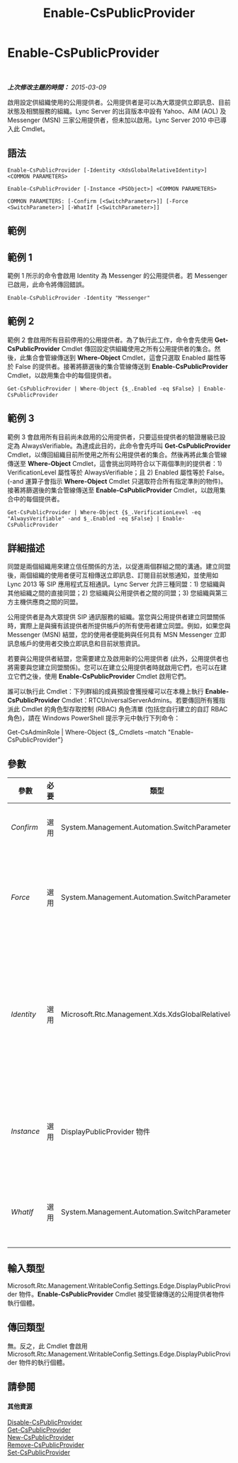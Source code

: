 ﻿---
title: Enable-CsPublicProvider
TOCTitle: Enable-CsPublicProvider
ms:assetid: 98370dfd-9a53-41a8-a1f3-bb7a516c3c5e
ms:mtpsurl: https://technet.microsoft.com/zh-tw/library/Gg398780(v=OCS.15)
ms:contentKeyID: 49291740
ms.date: 08/10/2015
mtps_version: v=OCS.15
ms.translationtype: HT
---

# Enable-CsPublicProvider

 

_**上次修改主題的時間：** 2015-03-09_

啟用設定供組織使用的公用提供者。公用提供者是可以為大眾提供立即訊息、目前狀態及相關服務的組織。Lync Server 的出貨版本中設有 Yahoo、AIM (AOL) 及 Messenger (MSN) 三家公用提供者，但未加以啟用。Lync Server 2010 中已導入此 Cmdlet。

## 語法

    Enable-CsPublicProvider [-Identity <XdsGlobalRelativeIdentity>] <COMMON PARAMETERS>

    Enable-CsPublicProvider [-Instance <PSObject>] <COMMON PARAMETERS>

    COMMON PARAMETERS: [-Confirm [<SwitchParameter>]] [-Force <SwitchParameter>] [-WhatIf [<SwitchParameter>]]

## 範例

## 範例 1

範例 1 所示的命令會啟用 Identity 為 Messenger 的公用提供者。若 Messenger 已啟用，此命令將傳回錯誤。

    Enable-CsPublicProvider -Identity "Messenger"

## 範例 2

範例 2 會啟用所有目前停用的公用提供者。為了執行此工作，命令會先使用 **Get-CsPublicProvider** Cmdlet 傳回設定供組織使用之所有公用提供者的集合。然後，此集合會管線傳送到 **Where-Object** Cmdlet，這會只選取 Enabled 屬性等於 False 的提供者。接著將篩選後的集合管線傳送到 **Enable-CsPublicProvider** Cmdlet，以啟用集合中的每個提供者。

    Get-CsPublicProvider | Where-Object {$_.Enabled -eq $False} | Enable-CsPublicProvider

## 範例 3

範例 3 會啟用所有目前尚未啟用的公用提供者，只要這些提供者的驗證層級已設定為 AlwaysVerifiable。為達成此目的，此命令會先呼叫 **Get-CsPublicProvider** Cmdlet，以傳回組織目前所使用之所有公用提供者的集合。然後再將此集合管線傳送至 **Where-Object** Cmdlet，這會挑出同時符合以下兩個準則的提供者：1) VerificationLevel 屬性等於 AlwaysVerifiable；且 2) Enabled 屬性等於 False。(-and 運算子會指示 **Where-Object** Cmdlet 只選取符合所有指定準則的物件)。接著將篩選後的集合管線傳送至 **Enable-CsPublicProvider** Cmdlet，以啟用集合中的每個提供者。

    Get-CsPublicProvider | Where-Object {$_.VerificationLevel -eq "AlwaysVerifiable" -and $_.Enabled -eq $False} | Enable-CsPublicProvider

## 詳細描述

同盟是兩個組織用來建立信任關係的方法，以促進兩個群組之間的溝通。建立同盟後，兩個組織的使用者便可互相傳送立即訊息、訂閱目前狀態通知，並使用如 Lync 2013 等 SIP 應用程式互相通訊。Lync Server 允許三種同盟：1) 您組織與其他組織之間的直接同盟；2) 您組織與公用提供者之間的同盟；3) 您組織與第三方主機供應商之間的同盟。

公用提供者是為大眾提供 SIP 通訊服務的組織。當您與公用提供者建立同盟關係時，實際上是與擁有該提供者所提供帳戶的所有使用者建立同盟。例如，如果您與 Messenger (MSN) 結盟，您的使用者便能夠與任何具有 MSN Messenger 立即訊息帳戶的使用者交換立即訊息和目前狀態資訊。

若要與公用提供者結盟，您需要建立及啟用新的公用提供者 (此外，公用提供者也將需要與您建立同盟關係)。您可以在建立公用提供者時就啟用它們，也可以在建立它們之後，使用 **Enable-CsPublicProvider** Cmdlet 啟用它們。

誰可以執行此 Cmdlet：下列群組的成員預設會獲授權可以在本機上執行 **Enable-CsPublicProvider** Cmdlet：RTCUniversalServerAdmins。若要傳回所有獲指派此 Cmdlet 的角色型存取控制 (RBAC) 角色清單 (包括您自行建立的自訂 RBAC 角色)，請在 Windows PowerShell 提示字元中執行下列命令：

Get-CsAdminRole | Where-Object {$\_.Cmdlets –match "Enable-CsPublicProvider"}

## 參數


<table>
<colgroup>
<col style="width: 25%" />
<col style="width: 25%" />
<col style="width: 25%" />
<col style="width: 25%" />
</colgroup>
<thead>
<tr class="header">
<th>參數</th>
<th>必要</th>
<th>類型</th>
<th>說明</th>
</tr>
</thead>
<tbody>
<tr class="odd">
<td><p><em>Confirm</em></p></td>
<td><p>選用</p></td>
<td><p>System.Management.Automation.SwitchParameter</p></td>
<td><p>在執行命令前先提示確認。</p></td>
</tr>
<tr class="even">
<td><p><em>Force</em></p></td>
<td><p>選用</p></td>
<td><p>System.Management.Automation.SwitchParameter</p></td>
<td><p>隱藏顯示當執行命令時可能發生的任何非嚴重錯誤訊息。</p></td>
</tr>
<tr class="odd">
<td><p><em>Identity</em></p></td>
<td><p>選用</p></td>
<td><p>Microsoft.Rtc.Management.Xds.XdsGlobalRelativeIdentity</p></td>
<td><p>要啟用之公用提供者的唯一識別碼。Identity 通常是提供服務的網站名稱 (例如，Yahoo!、AOL 和 MSN)。</p></td>
</tr>
<tr class="even">
<td><p><em>Instance</em></p></td>
<td><p>選用</p></td>
<td><p>DisplayPublicProvider 物件</p></td>
<td><p>允許您將物件參考傳遞給 Cmdlet，而非設定個別的參數值。</p></td>
</tr>
<tr class="odd">
<td><p><em>WhatIf</em></p></td>
<td><p>選用</p></td>
<td><p>System.Management.Automation.SwitchParameter</p></td>
<td><p>說明執行命令時若不實際執行命令的後果。</p></td>
</tr>
</tbody>
</table>


## 輸入類型

Microsoft.Rtc.Management.WritableConfig.Settings.Edge.DisplayPublicProvider 物件。**Enable-CsPublicProvider** Cmdlet 接受管線傳送的公用提供者物件執行個體。

## 傳回類型

無。反之，此 Cmdlet 會啟用 Microsoft.Rtc.Management.WritableConfig.Settings.Edge.DisplayPublicProvider 物件的執行個體。

## 請參閱

#### 其他資源

[Disable-CsPublicProvider](disable-cspublicprovider.md)  
[Get-CsPublicProvider](get-cspublicprovider.md)  
[New-CsPublicProvider](new-cspublicprovider.md)  
[Remove-CsPublicProvider](remove-cspublicprovider.md)  
[Set-CsPublicProvider](set-cspublicprovider.md)

